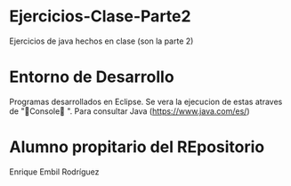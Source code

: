 # Ejercicios-Clase-Parte2
Ejercicios de java hechos en clase (son la parte 2)
# Entorno de Desarrollo
Programas desarrollados en Eclipse. Se vera la ejecucion de estas atraves de "🔲Console🔲 ".
Para consultar Java (https://www.java.com/es/) 
# Alumno propitario del REpositorio 
Enrique Embil Rodríguez
